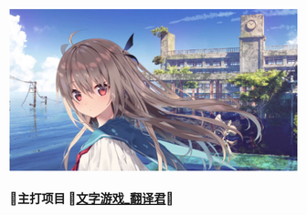 ![](4k-anime-girls-galgame-720p.jpg)
## 👋主打项目 🚀[文字游戏_翻译君](https://github.com/sh2288/transer)🚀

<!--
**sh2288/sh2288** is a ✨ _special_ ✨ repository because its `README.md` (this file) appears on your GitHub profile.

Here are some ideas to get you started:

- 🔭 I’m currently working on ...
- 🌱 I’m currently learning ...
- 👯 I’m looking to collaborate on ...
- 🤔 I’m looking for help with ...
- 💬 Ask me about ...
- 📫 How to reach me: ...
- 😄 Pronouns: ...
- ⚡ Fun fact: ...
-->
